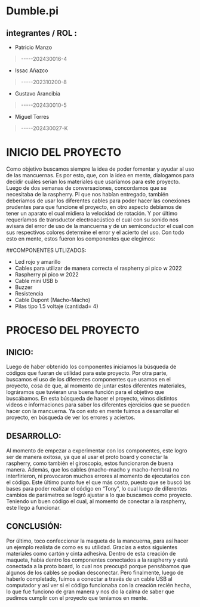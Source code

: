 # Dumble.pi

## integrantes / ROL :
+ Patricio Manzo    
 >-----202430016-4
+ Issac Añazco
 >-----202310200-8
+ Gustavo Arancibia
 >-----202430010-5
+ Miguel Torres
 >-----202430027-K

# INICIO DEL PROYECTO 

Como objetivo buscamos siempre la idea de poder fomentar y ayudar al uso de las mancuernas. Es por esto, que, con la idea en mente, dialogamos para decidir cuáles serían los materiales que usaríamos para este proyecto. Luego de dos semanas de conversaciones, concordamos que se necesitaba de la raspherry. PI que nos habían entregado, también deberíamos de usar los diferentes cables para poder hacer las conexiones prudentes para que funcione el proyecto, en otro aspecto debíamos de tener un aparato el cual midiera la velocidad de rotación. Y por último requeríamos de transductor electroacústico el cual con su sonido nos avisara del error de uso de la mancuerna y de un semiconductor el cual con sus respectivos colores determine el error y el acierto del uso. Con todo esto en mente, estos fueron los componentes que elegimos:

##COMPONENTES UTLIZADOS:

+	Led rojo y amarillo  
+	 Cables para utilizar de manera correcta el raspherry pi pico w 2022  
+	Raspherry pi pico w 2022 
+	Cable mini USB b  
+	Buzzer 
+	Resistencia 
+	Cable Dupont (Macho-Macho) 
+	Pilas tipo 1.5 voltaje (cantidad= 4) 


# PROCESO DEL PROYECTO 

## INICIO:
Luego de haber obtenido los componentes iniciamos la búsqueda de códigos que fueran de utilidad para este proyecto. Por otra parte, buscamos el uso de los diferentes componentes que usamos en el proyecto, cosa de que, al momento de juntar estos diferentes materiales, lográramos que tuvieran una buena función para el objetivo que buscábamos. En esta búsqueda de hacer el proyecto, vimos distintos videos e informaciones para saber los diferentes ejercicios que se pueden hacer con la mancuerna. Ya con esto en mente fuimos a desarrollar el proyecto, en búsqueda de ver los errores y aciertos.

## DESARROLLO:
Al momento de empezar a experimentar con los componentes, este logro ser de manera exitosa, ya que al usar el proto board y conectar la raspherry, como también el giroscopio, estos funcionaron de buena manera. Además, que los cables (macho-macho y macho-hembra) no interfirieron, ni provocaron muchos errores al momento de ejecutarlos con el código. Este último punto fue el que más costo, puesto que se buscó las bases para poder realizar el código en “Tony”, lo cual luego de diferentes cambios de parámetros se logró ajustar a lo que buscamos como proyecto. Teniendo un buen código el cual, al momento de conectar a la raspherry, este llego a funcionar. 

## CONCLUSIÓN:
Por último, toco confeccionar la maqueta de la mancuerna, para así hacer un ejemplo realista de como es su utilidad. Gracias a estos siguientes materiales como cartón y cinta adhesiva. Dentro de esta creación de maqueta, había dentro los componentes conectados a la raspherry y está conectada a la proto board, lo cual nos preocupó porque pensábamos que algunos de los cables se podían desconectar. Pero finalmente, luego de haberlo completado, fuimos a conectar a través de un cable USB al computador y así ver si el código funcionaba con la creación recién hecha, lo que fue funciono de gran manera y nos dio la calma de saber que pudimos cumplir con el proyecto que teníamos en mente.
